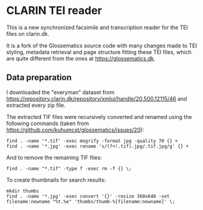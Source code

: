CLARIN TEI reader
=================
This is a new synchronized facsimile and transcription reader for the TEI files on clarin.dk.

It is a fork of the Glossematics source code with many changes made to TEI styling, metadata retrieval and page structure fitting these TEI files, which are quite different from the ones at https://glossematics.dk.

Data preparation
----------------
I downloaded the "everyman" dataset from https://repository.clarin.dk/repository/xmlui/handle/20.500.12115/46 and extracted every zip file.

The extracted TIF files were recursively converted and renamed using the following commands (taken from https://github.com/kuhumcst/glossematics/issues/20):

```shell
find . -name '*.tif' -exec mogrify -format jpg -quality 70 {} +
find . -name '*.jpg' -exec rename 's/(?<!.tif).jpg/.tif.jpg/g' {} +
```

And to remove the remaining TIF files:

```shell
find . -name "*.tif" -type f -exec rm -f {} \;
```

To create thumbnails for search results:

```shell
mkdir thumbs
find . -name '*.jpg' -exec convert '{}' -resize 360x640 -set filename:newname "%t.%e" 'thumbs/thumb-%[filename:newname]' \;
```
